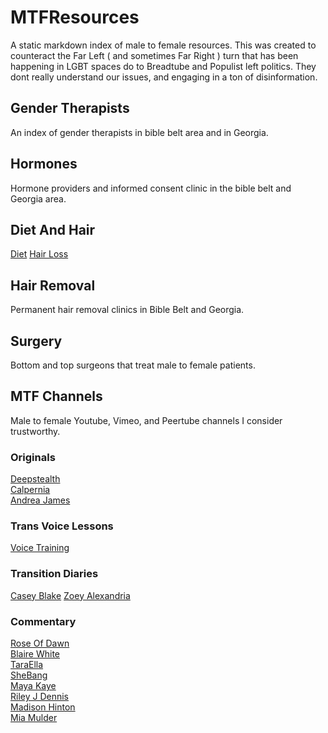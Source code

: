 # MTFResources
A static markdown index of male to female resources. This was created to counteract the Far Left ( and sometimes Far Right ) turn that has been happening in LGBT spaces do to Breadtube and Populist left politics. They dont really understand our issues, and engaging in a ton of disinformation.

## Gender Therapists
An index of gender therapists in bible belt area and in Georgia.



## Hormones
Hormone providers and informed consent clinic in the bible belt and Georgia area.

## Diet And Hair
[Diet](https://www.transgendermap.com/social/diet-exercise/)
[Hair Loss](https://www.transgendermap.com/medical/hair-loss/recommendations/)

## Hair Removal
Permanent hair removal clinics in Bible Belt and Georgia.

## Surgery
Bottom and top surgeons that treat male to female patients.

## MTF Channels
Male to female Youtube, Vimeo, and Peertube channels I consider trustworthy.

### Originals
[Deepstealth](https://www.youtube.com/user/deepstealth)<br />
[Calpernia](https://www.youtube.com/user/CalperniaAddams)<br />
[Andrea James](https://www.youtube.com/user/andreajeanjames)<br />

### Trans Voice Lessons
[Voice Training](https://www.youtube.com/channel/UCBYlEnfAUbrYSwF0VujcmHA)

### Transition Diaries
[Casey Blake](https://www.youtube.com/user/caseyblakehansen)
[Zoey Alexandria](https://www.youtube.com/channel/UCb0vBudtvi0FhRnbNSC32qA)

### Commentary
[Rose Of Dawn](https://youtube.com/c/RoseofDawn)<br />
[Blaire White](https://youtube.com/c/BlaireWhiteX)<br />
[TaraElla](https://youtube.com/c/TaraEllaTV2)<br />
[SheBang](https://youtube.com/channel/UCFePFB8QcnKRbH4RexRBFPg)<br />
[Maya Kaye](https://www.youtube.com/channel/UCDKjeEfLkyjFPXyWDznz6VQ)<br />
[Riley J Dennis](https://www.youtube.com/channel/UCVF8SAGEQnBA-yKM4iQNqfw)<br />
[Madison Hinton](https://www.youtube.com/channel/UCE81T3u_YFLIJM6xxp7YJvg)<br />
[Mia Mulder](https://www.youtube.com/channel/UC_OttpBEWWzSUlZbk5qmhSA)
